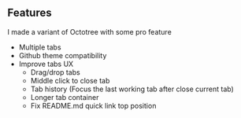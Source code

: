 ## Features

I made a variant of Octotree with some pro feature

- Multiple tabs
- Github theme compatibility
- Improve tabs UX
    + Drag/drop tabs
    + Middle click to close tab
    + Tab history (Focus the last working tab after close current tab)
    + Longer tab container
    + Fix README.md quick link top position

  
